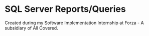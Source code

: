# SQL Server Reports/Queries
Created during my Software Implementation Internship at Forza - A subsidiary of All Covered.
